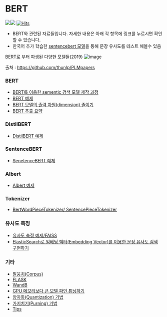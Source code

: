 # BERT
<img src="https://img.shields.io/badge/Pytorch-EE4C2C?style=flat-square&logo=Pytorch&logoColor=white"/><img src="https://img.shields.io/badge/Python-3766AB?style=flat-square&logo=Python&logoColor=white"/></a>
[![Hits](https://hits.seeyoufarm.com/api/count/incr/badge.svg?url=https%3A%2F%2Fgithub.com%2Fkobongsoo%2FBERT&count_bg=%2379C83D&title_bg=%23555555&icon=&icon_color=%23E7E7E7&title=hits&edge_flat=false)](https://hits.seeyoufarm.com)
- BERT와 관련된 자료들입니다. 자세한 내용은 아래 각 항목에 링크를 누르시면 확인할 수 있습니다.
- 한국어 추가 학습한 [sentencebert 모델](https://huggingface.co/bongsoo/sentencebert_v1.0)을 통해 문장 유사도를 테스트 해볼수 있음 

BERT로 부터 파생된 다양한 모델들(2019)
![image](https://user-images.githubusercontent.com/93692701/171560810-a7e7a8bc-a101-459e-9c59-d29dc31e5b2f.png)

출처 : https://github.com/thunlp/PLMpapers

### BERT 
- [BERT를 이용한 sementic 검색 모델 제작 과정](https://github.com/kobongsoo/BERT/tree/master)
- [BERT 예제](https://github.com/kobongsoo/BERT/tree/master/bert)
- [BERT 모델의 출력 차원(dimension) 줄이기](https://github.com/kobongsoo/BERT/tree/master/mymodel)
- [BERT 추출 요약](https://github.com/kobongsoo/BERT/tree/master/summarizer)

### DistilBERT
- [DistilBERT 예제](https://github.com/kobongsoo/BERT/tree/master/distilbert)

### SentenceBERT
- [SenetenceBERT 예제](https://github.com/kobongsoo/BERT/tree/master/sbert)

### Albert
- [Albert 예제](https://github.com/kobongsoo/BERT/tree/master/albert)

### Tokenizer
- [BertWordPieceTokenizer/ SentencePieceTokenizer](https://github.com/kobongsoo/BERT/tree/master/tokenizer_sample)

### 유사도 측정
- [유사도 측정 예제/FAISS](https://github.com/kobongsoo/BERT/tree/master/embedding_sample)
- [ElasticSearch로 임베딩 벡터(Embedding Vector)를 이용한 문장 유사도 검색 구현하기](https://github.com/kobongsoo/BERT/tree/master/elasticsearch)

### 기타
- [말뭉치(Corpus)](https://github.com/kobongsoo/BERT/tree/master/corpus_sample)
- [FLASK](https://github.com/kobongsoo/BERT/tree/master/Flask)
- [WandB](https://github.com/kobongsoo/WandB/tree/master)
- [GPU 메모리보다 큰 모델 파인 튜닝하기](https://github.com/kobongsoo/GPUTech/tree/master)
- [양자화(Quantization) 기법](https://github.com/kobongsoo/BERT/tree/master/Quantization)
- [가지치기(Purning) 기법](https://github.com/kobongsoo/BERT/tree/master/pruning)
- [Tips](https://github.com/kobongsoo/BERT/tree/master/tips)
